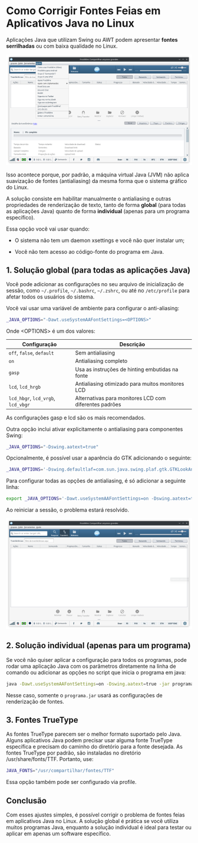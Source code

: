 # Como Corrigir Fontes Feias em Aplicativos Java no Linux

Aplicações Java que utilizam Swing ou AWT podem apresentar **fontes serrilhadas**
ou com baixa qualidade no Linux.

![](https://raw.githubusercontent.com/LinuxDicasPro/LinuxDicasPro_Public_Files/refs/heads/master/Artigos/java_font_fix/frostwire1.png)

Isso acontece porque, por padrão, a máquina virtual Java (JVM) não aplica
suavização de fontes (antialiasing) da mesma forma que o sistema gráfico do Linux.

A solução consiste em habilitar manualmente o antialiasing e outras propriedades
de renderização de texto, tanto de forma **global** (para todas as aplicações Java)
quanto de forma **individual** (apenas para um programa específico).

Essa opção você vai usar quando:
- O sistema não tem um daemon xsettings e você não quer instalar um;

- Você não tem acesso ao código-fonte do programa em Java. 

## 1. Solução global (para todas as aplicações Java)

Você pode adicionar as configurações no seu arquivo de inicialização de sessão,
como `~/.profile`, `~/.bashrc`, `~/.zshrc`, ou até no `/etc/profile`
para afetar todos os usuários do sistema.

Você vai usar uma variável de ambiente para configurar o anti-aliasing:
```bash
_JAVA_OPTIONS="-Dawt.useSystemAAFontSettings=<OPTIONS>"
```

Onde \<OPTIONS\> é um dos valores:

| **Configuração**                   | **Descrição**                                          |
| ---------------------------------- | ------------------------------------------------------ |
| `off`, `false`, `default`          | Sem antialiasing                                       |
| `on`                               | Antialiasing completo                                  |
| `gasp`                             | Usa as instruções de hinting embutidas na fonte        |
| `lcd`, `lcd_hrgb`                  | Antialiasing otimizado para muitos monitores LCD       |
| `lcd_hbgr`, `lcd_vrgb`, `lcd_vbgr` | Alternativas para monitores LCD com diferentes padrões |

As configurações gasp e lcd são os mais recomendados.

Outra opção inclui ativar explicitamente o antialiasing para componentes Swing:
```bash
_JAVA_OPTIONS="-Dswing.aatext=true"
```

Opcionalmente, é possível usar a aparência do GTK adicionando o seguinte:
```bash
_JAVA_OPTIONS='-Dswing.defaultlaf=com.sun.java.swing.plaf.gtk.GTKLookAndFeel'
```

Para configurar todas as opções de antialiasing, é só adicionar a seguinte linha:

```bash
export _JAVA_OPTIONS='-Dawt.useSystemAAFontSettings=on -Dswing.aatext=true'
```

Ao reiniciar a sessão, o problema estará resolvido.

![](https://raw.githubusercontent.com/LinuxDicasPro/LinuxDicasPro_Public_Files/refs/heads/master/Artigos/java_font_fix/frostwire2.png)

## 2. Solução individual (apenas para um programa)

Se você não quiser aplicar a configuração para todos os programas,
pode rodar uma aplicação Java com os parâmetros diretamente na linha de comando ou
adicionar as opções no script que inicia o programa em java:

```bash
java -Dawt.useSystemAAFontSettings=on -Dswing.aatext=true -jar programa.jar
```

Nesse caso, somente o `programa.jar` usará as configurações de renderização de fontes.

## 3. Fontes TrueType

As fontes TrueType parecem ser o melhor formato suportado pelo Java. Alguns aplicativos
Java podem precisar usar alguma fonte TrueType específica e precisam do caminho do
diretório para a fonte desejada. As fontes TrueType por padrão, são instaladas
no diretório /usr/share/fonts/TTF. Portanto, use:

```bash
JAVA_FONTS="/usr/compartilhar/fontes/TTF"
```

Essa opção também pode ser configurado via profile.

## Conclusão

Com esses ajustes simples, é possível corrigir o problema de fontes feias em
aplicativos Java no Linux. A solução global é prática se você utiliza muitos
programas Java, enquanto a solução individual é ideal para testar ou aplicar
em apenas um software específico.
